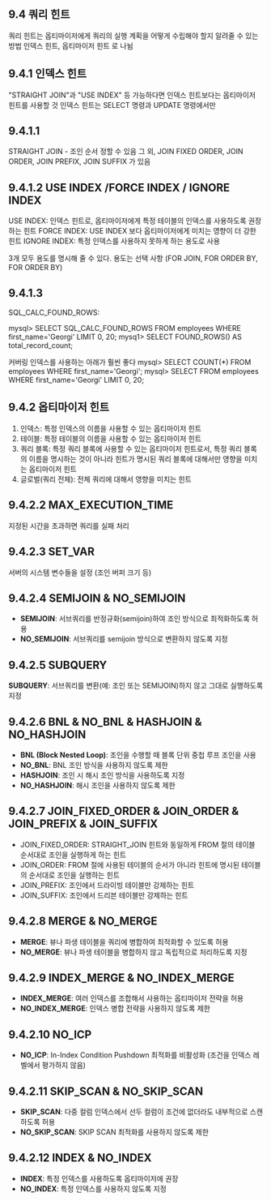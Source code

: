 ## 9.4 쿼리 힌트

쿼리 힌트는 옵티마이저에게 쿼리의 실행 계획을 어떻게 수립해야 할지 알려줄 수 있는 방법
인덱스 힌트, 옵티마이저 힌트 로 나뉨

## 9.4.1 인덱스 힌트

"STRAIGHT JOIN"과 "USE INDEX" 등
가능하다면 인덱스 힌트보다는 옵티마이저 힌트를 사용할 것
인덱스 힌트는 SELECT 명령과 UPDATE 명령에서만

## 9.4.1.1

STRAIGHT JOIN - 조인 순서 정할 수 있음 그 외, JOIN FIXED ORDER, JOIN ORDER, JOIN PREFIX, JOIN SUFFIX 가 있음

## 9.4.1.2 USE INDEX /FORCE INDEX / IGNORE INDEX

USE INDEX: 인덱스 힌트로, 옵티마이저에게 특정 테이블의 인덱스를 사용하도록 권장하는 힌트
FORCE INDEX: USE INDEX 보다 옵티마이저에게 미치는 영향이 더 강한 힌트
IGNORE INDEX: 특정 인덱스를 사용하지 못하게 하는 용도로 사용

3개 모두 용도를 명시해 줄 수 있다. 용도는 선택 사항 (FOR JOIN, FOR ORDER BY, FOR ORDER BY)

## 9.4.1.3

SQL_CALC_FOUND_ROWS:

mysql> SELECT SQL_CALC_FOUND_ROWS FROM employees WHERE first_name='Georgi' LIMIT 0, 20;
mysq1> SELECT FOUND_ROWS() AS total_record_count;

커버링 인덱스를 사용하는 아래가 훨씬 좋다
mysql> SELECT COUNT(\*) FROM employees WHERE first_name='Georgi';
mysql> SELECT FROM employees WHERE first_name='Georgi' LIMIT 0, 20;

## 9.4.2 옵티마이저 힌트

1. 인덱스: 특정 인덱스의 이름을 사용할 수 있는 옵티마이저 힌트
2. 테이블: 특정 테이블의 이름을 사용할 수 있는 옵티마이저 힌트
3. 쿼리 블록: 특정 쿼리 블록에 사용할 수 있는 옵티마이저 힌트로서, 특정 쿼리 블록의 이름을 명시하는 것이 아니라 힌트가 명시된 쿼리 블록에 대해서만 영향을 미치는 옵티마이저 힌트
4. 글로벌(쿼리 전체): 전체 쿼리에 대해서 영향을 미치는 힌트

## 9.4.2.2 MAX_EXECUTION_TIMЕ

지정된 시간을 초과하면 쿼리를 실패 처리

## 9.4.2.3 SET_VAR

서버의 시스템 변수들을 설정 (조인 버퍼 크기 등)

## 9.4.2.4 SEMIJOIN & NO_SEMIJOIN

- **SEMIJOIN**: 서브쿼리를 반정규화(semijoin)하여 조인 방식으로 최적화하도록 허용
- **NO_SEMIJOIN**: 서브쿼리를 semijoin 방식으로 변환하지 않도록 지정

## 9.4.2.5 SUBQUERY

**SUBQUERY**: 서브쿼리를 변환(예: 조인 또는 SEMIJOIN)하지 않고 그대로 실행하도록 지정

## 9.4.2.6 BNL & NO_BNL & HASHJOIN & NO_HASHJOIN

- **BNL (Block Nested Loop)**: 조인을 수행할 때 블록 단위 중첩 루프 조인을 사용
- **NO_BNL**: BNL 조인 방식을 사용하지 않도록 제한
- **HASHJOIN**: 조인 시 해시 조인 방식을 사용하도록 지정
- **NO_HASHJOIN**: 해시 조인을 사용하지 않도록 제한

## 9.4.2.7 JOIN_FIXED_ORDER & JOIN_ORDER & JOIN_PREFIX & JOIN_SUFFIX

- JOIN_FIXED_ORDER: STRAIGHT_JOIN 힌트와 동일하게 FROM 절의 테이블 순서대로 조인을 실행하게 하는 힌트
- JOIN_ORDER: FROM 절에 사용된 테이블의 순서가 아니라 힌트에 명시된 테이블의 순서대로 조인을 실행하는 힌트
- JOIN_PREFIX: 조인에서 드라이빙 테이블만 강제하는 힌트
- JOIN_SUFFIX: 조인에서 드리븐 테이블만 강제하는 힌트

## 9.4.2.8 MERGE & NO_MERGE

- **MERGE**: 뷰나 파생 테이블을 쿼리에 병합하여 최적화할 수 있도록 허용
- **NO_MERGE**: 뷰나 파생 테이블을 병합하지 않고 독립적으로 처리하도록 지정

## 9.4.2.9 INDEX_MERGE & NO_INDEX_MERGE

- **INDEX_MERGE**: 여러 인덱스를 조합해서 사용하는 옵티마이저 전략을 허용
- **NO_INDEX_MERGE**: 인덱스 병합 전략을 사용하지 않도록 제한

## 9.4.2.10 NO_ICP

- **NO_ICP**: In-Index Condition Pushdown 최적화를 비활성화 (조건을 인덱스 레벨에서 평가하지 않음)

## 9.4.2.11 SKIP_SCAN & NO_SKIP_SCAN

- **SKIP_SCAN**: 다중 컬럼 인덱스에서 선두 컬럼이 조건에 없더라도 내부적으로 스캔하도록 허용
- **NO_SKIP_SCAN**: SKIP SCAN 최적화를 사용하지 않도록 제한

## 9.4.2.12 INDEX & NO_INDEX

- **INDEX**: 특정 인덱스를 사용하도록 옵티마이저에 권장
- **NO_INDEX**: 특정 인덱스를 사용하지 않도록 지정
